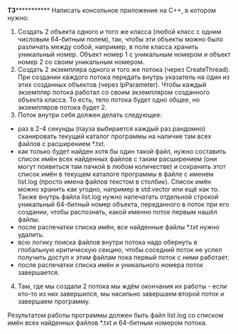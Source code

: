 ************************************************TЗ***********************************************************
Написать консольное приложение на C++, в котором нужно:
1) Создать 2 объекта одного и того же класса (любой класс с одним числовым 64-битным полем), 
так, чтобы эти объекты можно было различать между собой, например, в поле класса хранить уникальный номер.
Объект номер 1 с уникальным номером и объект номер 2 со своим уникальным номером.
2) Создать 2 экземпляра одного и того же потока (через CreateThread).
При создании каждого потока передать внутрь указатель на один из этих созданных объектов
(через lpParameter). Чтобы каждый экземпляр потока работал со своим экземпляром созданного объекта класса.
То есть, тело потока будет одно общее, но экземпляров потока будет 2.
3) Поток внутри себя должен делать следующее:
- раз в 2-4 секунды (пауза выбирается каждый раз рандомно) сканировать текущий каталог программы
на наличие там всех файлов с расширением *.txt.
- как только будет найден хотя бы один такой файл, нужно составить список имён всех найденных файлов с таким
расширением (они могут появиться там пачкой в любом количестве) и сохранить этот список имён
в текущем каталоге программы в файле с именем list.log (просто имена файлов текстом в столбик).
Список имён можно хранить как угодно, например в std:vector или ещё как то.
Также внутрь файла list.log нужно напечатать отдельной строкой уникальный 64-битный номер объекта,
переданного в поток при его создании, чтобы распознать, какой именно поток первым нашёл файлы.
- после распечатки списка имён, все найденные файлы *.txt нужно удалить.
- всю логику поиска файлов внутри потока надо обернуть в глобальную критическую секцию,
чтобы соседний поток не успел получить доступ к этим файлам пока первый поток с ними работает.
- после распечатки списка имён и уникального номера поток завершается.
4) Там, где мы создали 2 потока мы ждём окончания их работы - если кто-то из них завершился,
мы насильно завершаем второй поток и завершаем программу.

Результатом работы программы должен быть файл list.log со списком имён
всех найденных файлов *.txt и 64-битным номером потока.
